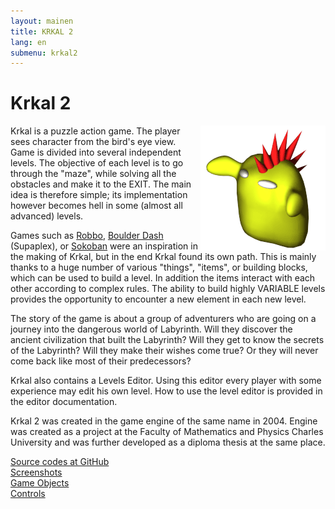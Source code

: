 ```yaml
---
layout: mainen
title: KRKAL 2
lang: en
submenu: krkal2
---
```

# Krkal 2

<img src="/img/manik.png" width="200" height="200" alt="Dráček" style="float:right"/>
Krkal is a puzzle action game. The player sees character from the bird's eye view. Game is divided into several independent levels.
The objective of each level is to go through the "maze", while solving all the obstacles and make it to the EXIT.
The main idea is therefore simple; its implementation however becomes hell in some (almost all advanced) levels.

Games such as <a href="https://en.wikipedia.org/wiki/Robbo_(video_game)">Robbo</a>, [Boulder Dash](https://en.wikipedia.org/wiki/Boulder_Dash) (Supaplex), or [Sokoban](https://en.wikipedia.org/wiki/Sokoban) were an inspiration in the making of Krkal, but in the end Krkal found its own path.
This is mainly thanks to a huge number of various "things", "items", or building blocks, which can be used to build a level.
In addition the items interact with each other according to complex rules. The ability to build highly VARIABLE levels
provides the opportunity to encounter a new element in each new level.

The story of the game is about a group of adventurers who are going on a journey into the dangerous world of Labyrinth.
Will they discover the ancient civilization that built the Labyrinth? Will they get to know the secrets of the Labyrinth?
Will they make their wishes come true?  Or they will never come back like most of their predecessors?

Krkal also contains a Levels Editor. Using this editor every player with some experience may edit his own level. How to use the level editor is provided in the editor documentation. 

Krkal 2 was created in the game engine of the same name in 2004.
Engine was created as a project at the Faculty of Mathematics and Physics
Charles University and was further developed as a diploma thesis at
the same place.

[Source codes at GitHub](https://github.com/HonzaMD/Krkal2)  
[Screenshots](/en/k2screenshots.html)  
[Game Objects](/en/k2objects.html)  
[Controls](/en/k2controls.html)